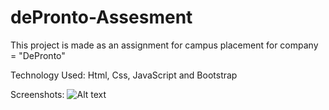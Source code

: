 # dePronto-Assesment

This project is made as an assignment for campus placement for company = "DePronto"

Technology Used: Html, Css, JavaScript and Bootstrap

Screenshots:
![Alt text](/images/carousel-1.jpg?raw=true "Carousel 1")
